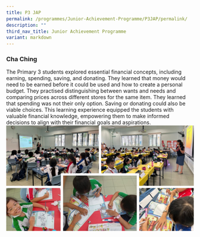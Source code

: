 ```yaml
---
title: P3 JAP
permalink: /programmes/Junior-Achievement-Programme/P3JAP/permalink/
description: ""
third_nav_title: Junior Achievement Programme
variant: markdown
---
```

### **Cha Ching**

The Primary 3 students explored essential financial concepts, including earning, spending, saving, and donating. They learned that money would need to be earned before it could be used and how to create a personal budget. They practised distinguishing between wants and needs and comparing prices across different stores for the same item. They learned that spending was not their only option. Saving or donating could also be viable choices. This learning experience equipped the students with valuable financial knowledge, empowering them to make informed decisions to align with their financial goals and aspirations.
![](/images/Programmes/2024/P3_JAP_Collage_photos.jpg)